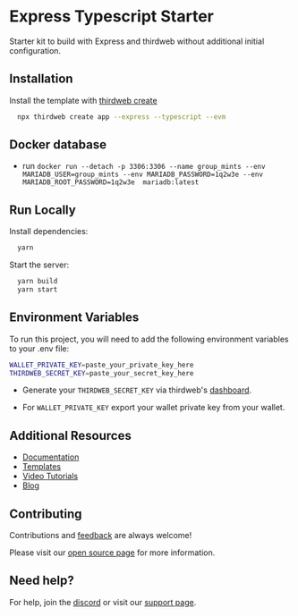 # Express Typescript Starter

Starter kit to build with Express and thirdweb without additional initial configuration.

## Installation

Install the template with [thirdweb create](https://portal.thirdweb.com/cli/create)

```bash
  npx thirdweb create app --express --typescript --evm
```

## Docker database
- run `docker run --detach -p 3306:3306 --name group_mints --env MARIADB_USER=group_mints --env MARIADB_PASSWORD=1q2w3e --env MARIADB_ROOT_PASSWORD=1q2w3e  mariadb:latest`
## Run Locally

Install dependencies:

```bash
  yarn
```

Start the server:

```bash
  yarn build
  yarn start
```

## Environment Variables

To run this project, you will need to add the following environment variables to your .env file:

```bash
WALLET_PRIVATE_KEY=paste_your_private_key_here
THIRDWEB_SECRET_KEY=paste_your_secret_key_here
```

- Generate your `THIRDWEB_SECRET_KEY` via thirdweb's [dashboard](https://thirdweb.com/create-api-key).

- For `WALLET_PRIVATE_KEY` export your wallet private key from your wallet.

## Additional Resources

- [Documentation](https://portal.thirdweb.com)
- [Templates](https://thirdweb.com/templates)
- [Video Tutorials](https://youtube.com/thirdweb_)
- [Blog](https://blog.thirdweb.com)

## Contributing

Contributions and [feedback](https://feedback.thirdweb.com) are always welcome!

Please visit our [open source page](https://thirdweb.com/open-source) for more information.

## Need help?

For help, join the [discord](https://discord.gg/thirdweb) or visit our [support page](https://support.thirdweb.com).
